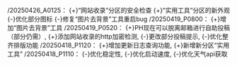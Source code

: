 /20250426_A0125：
{+}“网站收录”分区的安全检查
{+}“实用工具”分区的新外观
{-}优化部分图标
{-}修复“图片去背景”工具重启bug
/20250419_P0800：
{+}增加“图片去背景”工具
/20250419_P0520：
{+}PH现在可以脱离邮箱进行自助投稿（部分仍需）,
{+}添加网站收录的http加密检测,
{-}更改部分投稿提示,
{-}优化整齐排版功能
/20250418_P1120：
{+}增加更新日志查询功能,
{+}新增新分区“实用工具”
/20250418_P1110：
{-}优化稳定性,
{-}优化启动速度,
{-}优化天气api获取
